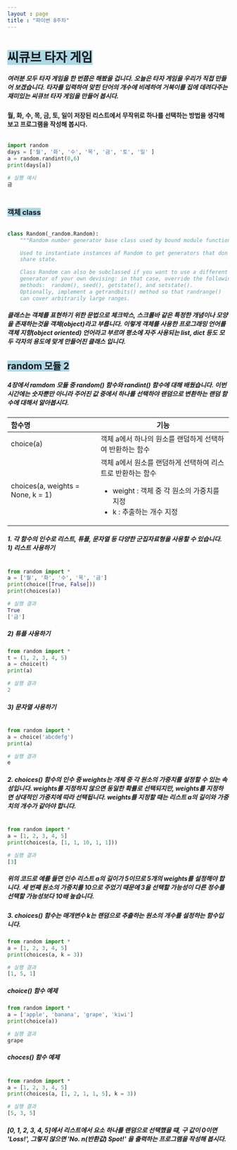 ```yaml
---
layout : page
title : "파이썬 8주차"
---
```

# <span style='background-color:lightblue;'>  씨큐브 타자 게임 </span>
##### 여러분 모두 타자 게임을 한 번쯤은 해봤을 겁니다. 오늘은 타자 게임을 우리가 직접 만들어 보겠습니다. 타자를 입력하여 맞힌 단어의 개수에 비레하여 거북이를 집에 데려다주는 재미있는 씨큐브 타자 게임을 만들어 봅시다.
#### 월, 화, 수, 목, 금, 토, 일이 저장된 리스트에서 무작위로 하나를 선택하는 방법을 생각해보고 프로그램을 작성해 봅시다.
~~~python

import random
days = ['월', '화', '수', '목', '금', '토', '일' ]
a = random.randint(0,6)
print(days[a])

# 실행 예시
금

~~~
### <br><span style='background-color:lightblue;'> 객체 class </span>
~~~python

class Random(_random.Random):
    """Random number generator base class used by bound module functions.

    Used to instantiate instances of Random to get generators that don't
    share state.

    Class Random can also be subclassed if you want to use a different basic
    generator of your own devising: in that case, override the following
    methods:  random(), seed(), getstate(), and setstate().
    Optionally, implement a getrandbits() method so that randrange()
    can cover arbitrarily large ranges.

~~~
##### 클래스는 객체를 표현하기 위한 문법으로 체크박스, 스크롤바 같은 특정한 개념이나 모양을 존재하는것을 객체(object)라고 부릅니다. 이렇게 객체를 사용한 프로그래밍 언어를 객체 지향(object oriented) 언어라고 부르며 평소에 자주 사용되는 list, dict 등도 모두 각자의 용도에 맞게 만들어진 클래스 입니다.


## <span style='background-color:lightblue;'> random 모듈 2 </span>
##### 4장에서 ramdom 모듈 중 random() 함수와 randint() 함수에 대해 배웠습니다. 이번 시간에는 숫자뿐만 아니라 주어진 값 중에서 하나를 선택하야 랜덤으로 변환하는 랜덤 함수에 대해서 알아봅시다.
| 함수명 | 기능 |
| :--------------- | ------- |
| choice(a) | 객체 a에서 하나의 원소를 랜덤하게 선택하여 반환하는 함수 |
| choices(a, weights = None, k = 1) | 객체 a에서 원소를 랜덤하게 선택하여 리스트로 반환하는 함수<br><ul><li>weight : 객체 중 각 원소의 가중치를 지정<br><li>k : 추출하는 개수 지정 |
##### 1. 각 함수의 인수로 리스트, 튜플, 문자열 등 다양한 군집자료형을 사용할 수 있습니다.<br>1) 리스트 사용하기
~~~python

from random import *
a = ['월', '화', '수', '목', '금']
print(choice([True, False]))
print(choices(a))

# 실행 결과
True
['금']
~~~

##### 2) 튜플 사용하기

~~~python
from random import *
t = (1, 2, 3, 4, 5)
a = choice(t)
print(a)

# 실행 결과
2

~~~

##### 3) 문자열 사용하기

~~~python

from random import *
a = choice('abcdefg')
print(a)

# 실행 결과
e

~~~
##### 2. choices() 함수의 인수 중 weights는 개체 중 각 원소의 가중치를 설정할 수 있는 속성입니다. weights를 지정하지 않으면 동일한 확률로 선택되지만, weights를 지정하면 상대적인 가중치에 따라 선택됩니다. weights를 지정할 때는 리스트 a의 길이와 가중치의 개수가 같아야 합니다.
~~~python

from random import *
a = [1, 2, 3, 4, 5]
print(choices(a, [1, 1, 10, 1, 1]))

# 실행 결과
[3]
~~~

##### 위의 코드로 예를 들면 인수 리스트 a의 길이가 5이므로 5개의 weights를 설정해야 합니다. 세 번째 원소의 가중치를 10으로 주었기 때문에 3을 선택할 가능성이 다른 정수를 선택할 가능성보다 10배 높습니다.

##### 3. choices() 함수는 매개변수 k는 랜덤으로 추출하는 원소의 개수를 설정하는 함수입니다.
~~~python
from random import *
a = [1, 2, 3, 4, 5]
print(choices(a, k = 3))

# 실행 결과
[1, 5, 1]
~~~
##### choice() 함수 예제
~~~python
from random import *
a = ['apple', 'banana', 'grape', 'kiwi']
print(choice(a))

# 실행 결과
grape
~~~
##### choces() 함수 예제
~~~python

from random import *
a = [1, 2, 3, 4, 5]
print(choices(a, [1, 2, 1, 1, 5], k = 3))

# 실행 결과
[5, 3, 5]

~~~

##### [0, 1, 2, 3, 4, 5]에서 리스트에서 요소 하나를 랜덤으로 선택했을 떄, 구 값이 0이면 'Loss!', 그렇지 않으면 'No. n(반환값) Spot!' 을 출력하는 프로그램을 작성해 봅시다.


